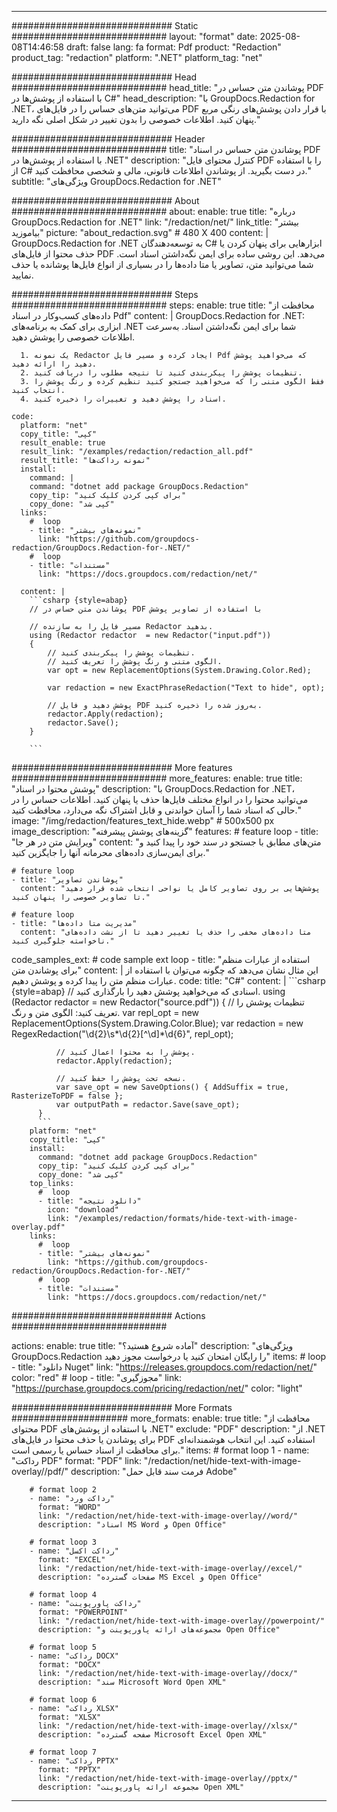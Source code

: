 
---
############################# Static ############################
layout: "format"
date:  2025-08-08T14:46:58
draft: false
lang: fa
format: Pdf
product: "Redaction"
product_tag: "redaction"
platform: ".NET"
platform_tag: "net"

############################# Head ############################
head_title: "پوشاندن متن حساس در PDF با استفاده از پوشش‌ها در C#"
head_description: "با GroupDocs.Redaction for .NET، می‌توانید متن‌های حساس را در فایل‌های PDF با قرار دادن پوشش‌های رنگی مربع پنهان کنید. اطلاعات خصوصی را بدون تغییر در شکل اصلی نگه دارید."

############################# Header ############################
title: "پوشاندن متن حساس در اسناد PDF با استفاده از پوشش‌ها در .NET" 
description: "کنترل محتوای فایل PDF را با استفاده از C# در دست بگیرید. از پوشاندن اطلاعات قانونی، مالی و شخصی محافظت کنید."
subtitle: "ویژگی‌های GroupDocs.Redaction for .NET" 

############################# About ############################
about:
    enable: true
    title: "درباره GroupDocs.Redaction for .NET"
    link: "/redaction/net/"
    link_title: "بیشتر بیاموزید"
    picture: "about_redaction.svg" # 480 X 400
    content: |
       GroupDocs.Redaction for .NET به توسعه‌دهندگان C# ابزارهایی برای پنهان کردن یا حذف محتوا از فایل‌های PDF می‌دهد. این روشی ساده برای ایمن نگه‌داشتن اسناد است. شما می‌توانید متن، تصاویر یا متا داده‌ها را در بسیاری از انواع فایل‌ها پوشانده یا حذف نمایید.

############################# Steps ############################
steps:
    enable: true
    title: "محافظت از داده‌های کسب‌وکار در اسناد Pdf"
    content: |
      GroupDocs.Redaction for .NET: ابزاری برای کمک به برنامه‌های .NET شما برای ایمن نگه‌داشتن اسناد. به‌سرعت اطلاعات خصوصی را پوشش دهید.
      
      1. یک نمونه Redactor ایجاد کرده و مسیر فایل Pdf که می‌خواهید پوشش دهید را ارائه دهید.
      2. تنظیمات پوشش را پیکربندی کنید تا نتیجه مطلوب را دریافت کنید.
      3. فقط الگوی متنی را که می‌خواهید جستجو کنید تنظیم کرده و رنگ پوشش را انتخاب کنید.
      4. اسناد را پوشش دهید و تغییرات را ذخیره کنید.
   
    code:
      platform: "net"
      copy_title: "کپی"
      result_enable: true
      result_link: "/examples/redaction/redaction_all.pdf"
      result_title: "نمونه رداکت‌ها"
      install:
        command: |
        command: "dotnet add package GroupDocs.Redaction"
        copy_tip: "برای کپی کردن کلیک کنید"
        copy_done: "کپی شد"
      links:
        #  loop
        - title: "نمونه‌های بیشتر"
          link: "https://github.com/groupdocs-redaction/GroupDocs.Redaction-for-.NET/"
        #  loop
        - title: "مستندات"
          link: "https://docs.groupdocs.com/redaction/net/"
          
      content: |
        ```csharp {style=abap}
        // پوشاندن متن حساس در PDF با استفاده از تصاویر پوشش

        // مسیر فایل را به سازنده Redactor بدهید.
        using (Redactor redactor  = new Redactor("input.pdf"))
        {
            // تنظیمات پوشش را پیکربندی کنید.
            // الگوی متنی و رنگ پوشش را تعریف کنید.
            var opt = new ReplacementOptions(System.Drawing.Color.Red);
            
            var redaction = new ExactPhraseRedaction("Text to hide", opt);

            // پوشش دهید و فایل PDF به‌روز شده را ذخیره کنید.
            redactor.Apply(redaction);
            redactor.Save();
        }
        
        ```            


############################# More features ############################
more_features:
  enable: true
  title: "پوشش محتوا در اسناد"
  description: "با GroupDocs.Redaction for .NET، می‌توانید محتوا را در انواع مختلف فایل‌ها حذف یا پنهان کنید. اطلاعات حساس را در حالی که اسناد شما را آسان خواندنی و قابل اشتراک نگه می‌دارد، محافظت کنید."
  image: "/img/redaction/features_text_hide.webp" # 500x500 px
  image_description: "گزینه‌های پوشش پیشرفته"
  features:
    # feature loop
    - title: "ویرایش متن در هر جا"
      content: "متن‌های مطابق با جستجو در سند خود را پیدا کنید و برای ایمن‌سازی داده‌های محرمانه آنها را جایگزین کنید."

    # feature loop
    - title: "پوشاندن تصاویر"
      content: "پوشش‌هایی بر روی تصاویر کامل یا نواحی انتخاب شده قرار دهید تا تصاویر خصوصی را پنهان کنید."

    # feature loop
    - title: "مدیریت متا داده‌ها"
      content: "متا داده‌های مخفی را حذف یا تغییر دهید تا از نشت داده‌های ناخواسته جلوگیری کنید."
      
  code_samples_ext:
    # code sample ext loop
    - title: "استفاده از عبارات منظم برای پوشاندن متن"
      content: |
        این مثال نشان می‌دهد که چگونه می‌توان با استفاده از عبارات منظم متن را پیدا کرده و پوشش دهیم.
      code:
        title: "C#"
        content: |
          ```csharp {style=abap}
          //  اسنادی که می‌خواهید پوشش دهید را بارگذاری کنید.
          using (Redactor redactor  = new Redactor("source.pdf"))
          {
              // تنظیمات پوشش را تعریف کنید: الگوی متن و رنگ.
              var repl_opt = new ReplacementOptions(System.Drawing.Color.Blue);
              var redaction = new RegexRedaction("\\d{2}\\s*\\d{2}[^\\d]*\\d{6}", repl_opt);

              // پوشش را به محتوا اعمال کنید.
              redactor.Apply(redaction);

              // نسخه تحت پوشش را حفظ کنید.
              var save_opt = new SaveOptions() { AddSuffix = true, RasterizeToPDF = false };
              var outputPath = redactor.Save(save_opt);
          }
          ```
        platform: "net"
        copy_title: "کپی"
        install:
          command: "dotnet add package GroupDocs.Redaction"
          copy_tip: "برای کپی کردن کلیک کنید"
          copy_done: "کپی شد"
        top_links:
          #  loop
          - title: "دانلود نتیجه"
            icon: "download"
            link: "/examples/redaction/formats/hide-text-with-image-overlay.pdf"
        links:
          #  loop
          - title: "نمونه‌های بیشتر"
            link: "https://github.com/groupdocs-redaction/GroupDocs.Redaction-for-.NET/"
          #  loop
          - title: "مستندات"
            link: "https://docs.groupdocs.com/redaction/net/"


############################# Actions ############################

actions:
  enable: true
  title: "آماده شروع هستید؟"
  description: "ویژگی‌های GroupDocs.Redaction را رایگان امتحان کنید یا درخواست مجوز دهید"
  items:
    #  loop
    - title: "دانلود Nuget"
      link: "https://releases.groupdocs.com/redaction/net/"
      color: "red"
        #  loop
    - title: "مجوزگیری"
      link: "https://purchase.groupdocs.com/pricing/redaction/net/"
      color: "light"


############################# More Formats #####################
more_formats:
    enable: true
    title: "محافظت از محتوای PDF با استفاده از پوشش‌های .NET"
    exclude: "PDF"
    description: "از .NET برای پوشاندن یا حذف محتوا در فایل‌های PDF استفاده کنید. این انتخاب هوشمندانه‌ای برای محافظت از اسناد حساس یا رسمی است."
    items: 
        # format loop 1
        - name: "رداکت PDF"
          format: "PDF"
          link: "/redaction/net/hide-text-with-image-overlay//pdf/"
          description: "فرمت سند قابل حمل Adobe"

        # format loop 2
        - name: "رداکت ورد"
          format: "WORD"
          link: "/redaction/net/hide-text-with-image-overlay//word/"
          description: "اسناد MS Word و Open Office"
          
        # format loop 3
        - name: "رداکت اکسل"
          format: "EXCEL"
          link: "/redaction/net/hide-text-with-image-overlay//excel/"
          description: "صفحات گسترده MS Excel و Open Office"

        # format loop 4
        - name: "رداکت پاورپوینت"
          format: "POWERPOINT"
          link: "/redaction/net/hide-text-with-image-overlay//powerpoint/"
          description: "مجموعه‌های ارائه پاورپوینت و Open Office"

        # format loop 5
        - name: "رداکت DOCX"
          format: "DOCX"
          link: "/redaction/net/hide-text-with-image-overlay//docx/"
          description: "سند Microsoft Word Open XML"
          
        # format loop 6
        - name: "رداکت XLSX"
          format: "XLSX"
          link: "/redaction/net/hide-text-with-image-overlay//xlsx/"
          description: "صفحه گسترده Microsoft Excel Open XML"
          
        # format loop 7
        - name: "رداکت PPTX"
          format: "PPTX"
          link: "/redaction/net/hide-text-with-image-overlay//pptx/"
          description: "مجموعه ارائه پاورپوینت Open XML"


---